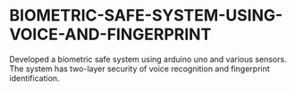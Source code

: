 # BIOMETRIC-SAFE-SYSTEM-USING-VOICE-AND-FINGERPRINT
Developed a biometric safe system using arduino uno and various sensors. The system has two-layer security of voice recognition and fingerprint identification.
